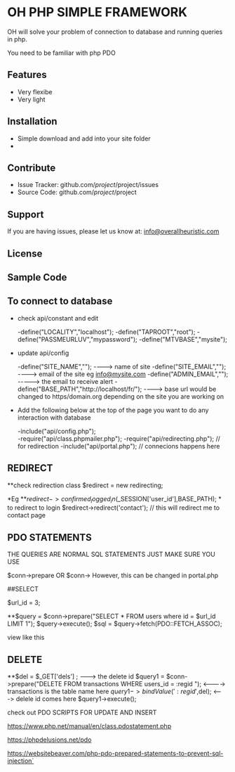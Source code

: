 # OH PHP SIMPLE FRAMEWORK

OH will solve your problem of connection to database and running queries in php.

You need to be familiar with php PDO

## Features

- Very flexibe
- Very light

## Installation

- Simple download and add into your site folder
-

## Contribute

- Issue Tracker: github.com/$project/$project/issues
- Source Code: github.com/$project/$project

## Support

If you are having issues, please let us know at: info@overallheuristic.com

## License

## Sample Code

## To connect to database

- check api/constant and edit

   -define("LOCALITY","localhost");
   -define("TAPROOT","root");
   -define("PASSMEURLUV","mypassword");
   -define("MTVBASE","mysite");

- update api/config

   -define("SITE_NAME",""); ----> name of site
   -define("SITE_EMAIL",""); ----> email of the site eg info@mysite.com
   -define("ADMIN_EMAIL",""); -----> the email to receive alert
   -define("BASE_PATH","http://localhost/fr/"); ----> base url would be changed to https/domain.org depending on the site you are working on

- Add the following below at the top of the page you want to do any interaction with database

   -include("api/config.php");  
   -require("api/class.phpmailer.php");
   -require("api/redirecting.php"); // for redirection
   -include("api/portal.php"); // connecions happens here

## REDIRECT

**check redirection class
\$redirect = new redirecting;

*Eg
**$redirect->confirmed_logged_in($\_SESSION['user_id'],BASE_PATH); \* to redirect to login
\$redirect->redirect('contact'); // this will redirect me to contact page

## PDO STATEMENTS

THE QUERIES ARE NORMAL SQL STATEMENTS JUST MAKE SURE YOU USE

$conn->prepare  OR $conn-> However, this can be changed in portal.php

##SELECT

\$url_id = 3;

**$query = $conn->prepare("SELECT \* FROM users where id = $url_id LIMIT 1");
 $query->execute();
$sql = $query->fetch(PDO::FETCH_ASSOC);

view like this

 <?php echo $sql['username'];?>

## DELETE

**$del =  $\_GET['dels'] ; ---> the delete id
$query1 = $conn->prepare("DELETE FROM transactions WHERE users_id = :regid "); <----> transactions is the table name here
$query1->bindValue(':regid',$del); <---> delele id comes here
\$query1->execute();

check out PDO SCRIPTS FOR UPDATE AND INSERT

https://www.php.net/manual/en/class.pdostatement.php

https://phpdelusions.net/pdo

https://websitebeaver.com/php-pdo-prepared-statements-to-prevent-sql-injection`
